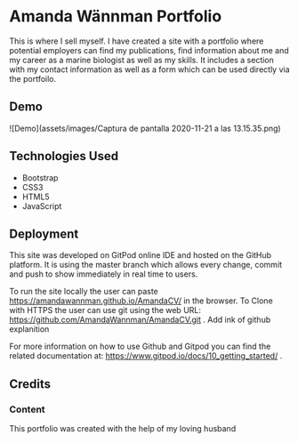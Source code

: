 # Amanda Wännman Portfolio

This is where I sell myself. I have created a site with a portfolio where potential employers can find my publications, find information about me and my career as a marine biologist as well as my skills. It includes a section with my contact information as well as a form which can be used directly via the portfoilo.


## Demo

![Demo](assets/images/Captura de pantalla 2020-11-21 a las 13.15.35.png)

## Technologies Used

- Bootstrap
- CSS3
- HTML5
- JavaScript

## Deployment

This site was developed on GitPod online IDE and hosted on the GitHub platform. It is using the master branch which allows every change, commit and push to show immediately in real time to users. 

To run the site locally the user can paste https://amandawannman.github.io/AmandaCV/ in the browser. To Clone with HTTPS the user can use git using the web URL: https://github.com/AmandaWannman/AmandaCV.git .  Add ink of github explanition

For more information on how to use Github and Gitpod you can find the related documentation at: https://www.gitpod.io/docs/10_getting_started/ .

## Credits

### Content
This portfolio was created with the help of my loving husband